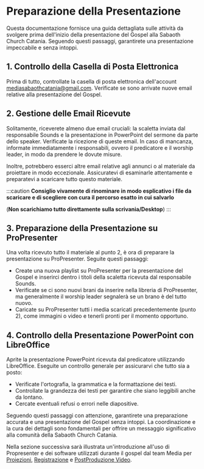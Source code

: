 # Preparazione della Presentazione

Questa documentazione fornisce una guida dettagliata sulle attività da svolgere prima dell'inizio della presentazione del Gospel alla Sabaoth Church Catania. Seguendo questi passaggi, garantirete una presentazione impeccabile e senza intoppi.

## 1. Controllo della Casella di Posta Elettronica

Prima di tutto, controllate la casella di posta elettronica dell'account mediasabaothcatania@gmail.com. Verificate se sono arrivate nuove email relative alla presentazione del Gospel.

## 2. Gestione delle Email Ricevute

Solitamente, riceverete almeno due email cruciali: la scaletta inviata dal responsabile Sounds e la presentazione in PowerPoint del sermone da parte dello speaker. Verificate la ricezione di queste email. In caso di mancanza, informate immediatamente i responsabili, ovvero il predicatore e il worship leader, in modo da prendere le dovute misure.

Inoltre, potrebbero esserci altre email relative agli annunci o al materiale da proiettare in modo eccezionale. Assicuratevi di esaminarle attentamente e preparatevi a scaricare tutto questo materiale.

:::caution
**Consiglio vivamente di rinominare in modo esplicativo i file da scaricare e di scegliere con cura il percorso esatto in cui salvarlo**

(**Non scarichiamo tutto direttamente sulla scrivania/Desktop**)
:::

## 3. Preparazione della Presentazione su ProPresenter

Una volta ricevuto tutto il materiale al punto 2, è ora di preparare la presentazione su ProPresenter. Seguite questi passaggi:

- Create una nuova playlist su ProPresenter per la presentazione del Gospel e inserirci dentro i titoli della scaletta ricevuta dal responsabile Sounds.
- Verificate se ci sono nuovi brani da inserire nella libreria di ProPresenter, ma generalmente il worship leader segnalerà se un brano è del tutto nuovo.
- Caricate su ProPresenter tutti i media scaricati precedentemente (punto 2), come immagini o video e tenerli pronti per il momento opportuno.

## 4. Controllo della Presentazione PowerPoint con LibreOffice

Aprite la presentazione PowerPoint ricevuta dal predicatore utilizzando LibreOffice. Eseguite un controllo generale per assicurarvi che tutto sia a posto:

- Verificate l'ortografia, la grammatica e la formattazione dei testi.
- Controllate la grandezza dei testi per garantire che siano leggibili anche da lontano.
- Cercate eventuali refusi o errori nelle diapositive.

Seguendo questi passaggi con attenzione, garantirete una preparazione accurata e una presentazione del Gospel senza intoppi. La coordinazione e la cura dei dettagli sono fondamentali per offrire un messaggio significativo alla comunità della Sabaoth Church Catania.


Nella sezione successiva sarà illustrata un'introduzione all'uso di Propresenter e dei software utilizzati durante il gospel dal team Media per [Proiezioni](./Propresenter/Intro.md), [Registrazione](../Registrazione/Intro.md) e [PostProduzione Video](../PostProduzione/Intro.md).
